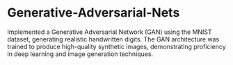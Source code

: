 # Generative-Adversarial-Nets
Implemented a Generative Adversarial Network (GAN) using the MNIST dataset, generating realistic handwritten digits. The GAN architecture was trained to produce high-quality synthetic images, demonstrating proficiency in deep learning and image generation techniques.
